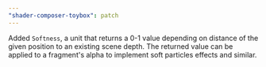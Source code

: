 ```yaml
---
"shader-composer-toybox": patch
---
```


Added `Softness`, a unit that returns a 0-1 value depending on distance of the given position to an existing scene depth. The returned value can be applied to a fragment's alpha to implement soft particles effects and similar.
